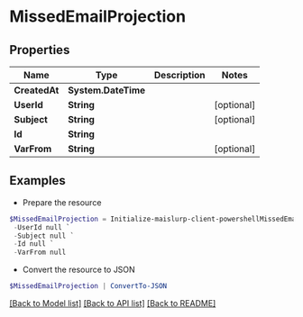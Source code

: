 # MissedEmailProjection
## Properties

Name | Type | Description | Notes
------------ | ------------- | ------------- | -------------
**CreatedAt** | **System.DateTime** |  | 
**UserId** | **String** |  | [optional] 
**Subject** | **String** |  | [optional] 
**Id** | **String** |  | 
**VarFrom** | **String** |  | [optional] 

## Examples

- Prepare the resource
```powershell
$MissedEmailProjection = Initialize-maislurp-client-powershellMissedEmailProjection  -CreatedAt null `
 -UserId null `
 -Subject null `
 -Id null `
 -VarFrom null
```

- Convert the resource to JSON
```powershell
$MissedEmailProjection | ConvertTo-JSON
```

[[Back to Model list]](../README#documentation-for-models) [[Back to API list]](../README#documentation-for-api-endpoints) [[Back to README]](../README)

